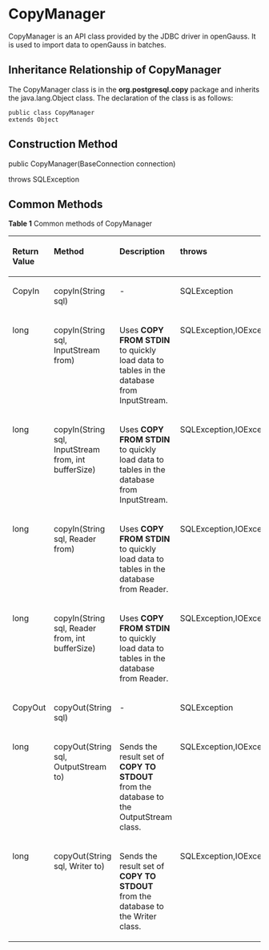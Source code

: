 # CopyManager<a name="EN-US_TOPIC_0242371433"></a>

CopyManager is an API class provided by the JDBC driver in openGauss. It is used to import data to openGauss in batches.

## Inheritance Relationship of CopyManager<a name="en-us_topic_0238274501_en-us_topic_0237120404_en-us_topic_0213179170_en-us_topic_0189249657_en-us_topic_0106494102_section62990966143545"></a>

The CopyManager class is in the  **org.postgresql.copy**  package and inherits the java.lang.Object class. The declaration of the class is as follows:

```
public class CopyManager
extends Object
```

## Construction Method<a name="en-us_topic_0238274501_en-us_topic_0237120404_en-us_topic_0213179170_en-us_topic_0189249657_en-us_topic_0106494102_section25614124144018"></a>

public CopyManager\(BaseConnection connection\)

throws SQLException

## Common Methods<a name="en-us_topic_0238274501_en-us_topic_0237120404_en-us_topic_0213179170_en-us_topic_0189249657_en-us_topic_0106494102_section47247579151819"></a>

**Table  1**  Common methods of CopyManager

<a name="en-us_topic_0238274501_en-us_topic_0237120404_en-us_topic_0213179170_en-us_topic_0189249657_en-us_topic_0106494102_table55367277113131"></a>
<table><thead align="left"><tr id="en-us_topic_0238274501_en-us_topic_0237120404_en-us_topic_0213179170_en-us_topic_0189249657_en-us_topic_0106494102_row48207313113131"><th class="cellrowborder" valign="top" width="12.78%" id="mcps1.2.5.1.1"><p id="en-us_topic_0238274501_en-us_topic_0237120404_en-us_topic_0213179170_en-us_topic_0189249657_en-us_topic_0106494102_p45195306113131"><a name="en-us_topic_0238274501_en-us_topic_0237120404_en-us_topic_0213179170_en-us_topic_0189249657_en-us_topic_0106494102_p45195306113131"></a><a name="en-us_topic_0238274501_en-us_topic_0237120404_en-us_topic_0213179170_en-us_topic_0189249657_en-us_topic_0106494102_p45195306113131"></a>Return Value</p>
</th>
<th class="cellrowborder" valign="top" width="37.22%" id="mcps1.2.5.1.2"><p id="en-us_topic_0238274501_en-us_topic_0237120404_en-us_topic_0213179170_en-us_topic_0189249657_en-us_topic_0106494102_p36941164113131"><a name="en-us_topic_0238274501_en-us_topic_0237120404_en-us_topic_0213179170_en-us_topic_0189249657_en-us_topic_0106494102_p36941164113131"></a><a name="en-us_topic_0238274501_en-us_topic_0237120404_en-us_topic_0213179170_en-us_topic_0189249657_en-us_topic_0106494102_p36941164113131"></a>Method</p>
</th>
<th class="cellrowborder" valign="top" width="25%" id="mcps1.2.5.1.3"><p id="en-us_topic_0238274501_en-us_topic_0237120404_en-us_topic_0213179170_en-us_topic_0189249657_en-us_topic_0106494102_p39444294113131"><a name="en-us_topic_0238274501_en-us_topic_0237120404_en-us_topic_0213179170_en-us_topic_0189249657_en-us_topic_0106494102_p39444294113131"></a><a name="en-us_topic_0238274501_en-us_topic_0237120404_en-us_topic_0213179170_en-us_topic_0189249657_en-us_topic_0106494102_p39444294113131"></a>Description</p>
</th>
<th class="cellrowborder" valign="top" width="25%" id="mcps1.2.5.1.4"><p id="en-us_topic_0238274501_en-us_topic_0237120404_en-us_topic_0213179170_en-us_topic_0189249657_en-us_topic_0106494102_p40871265113131"><a name="en-us_topic_0238274501_en-us_topic_0237120404_en-us_topic_0213179170_en-us_topic_0189249657_en-us_topic_0106494102_p40871265113131"></a><a name="en-us_topic_0238274501_en-us_topic_0237120404_en-us_topic_0213179170_en-us_topic_0189249657_en-us_topic_0106494102_p40871265113131"></a>throws</p>
</th>
</tr>
</thead>
<tbody><tr id="en-us_topic_0238274501_en-us_topic_0237120404_en-us_topic_0213179170_en-us_topic_0189249657_en-us_topic_0106494102_row32297070113131"><td class="cellrowborder" valign="top" width="12.78%" headers="mcps1.2.5.1.1 "><p id="en-us_topic_0238274501_en-us_topic_0237120404_en-us_topic_0213179170_en-us_topic_0189249657_en-us_topic_0106494102_p65925901113131"><a name="en-us_topic_0238274501_en-us_topic_0237120404_en-us_topic_0213179170_en-us_topic_0189249657_en-us_topic_0106494102_p65925901113131"></a><a name="en-us_topic_0238274501_en-us_topic_0237120404_en-us_topic_0213179170_en-us_topic_0189249657_en-us_topic_0106494102_p65925901113131"></a>CopyIn</p>
</td>
<td class="cellrowborder" valign="top" width="37.22%" headers="mcps1.2.5.1.2 "><p id="en-us_topic_0238274501_en-us_topic_0237120404_en-us_topic_0213179170_en-us_topic_0189249657_en-us_topic_0106494102_p38397760113131"><a name="en-us_topic_0238274501_en-us_topic_0237120404_en-us_topic_0213179170_en-us_topic_0189249657_en-us_topic_0106494102_p38397760113131"></a><a name="en-us_topic_0238274501_en-us_topic_0237120404_en-us_topic_0213179170_en-us_topic_0189249657_en-us_topic_0106494102_p38397760113131"></a>copyIn(String sql)</p>
</td>
<td class="cellrowborder" valign="top" width="25%" headers="mcps1.2.5.1.3 "><p id="en-us_topic_0238274501_en-us_topic_0237120404_en-us_topic_0213179170_en-us_topic_0189249657_en-us_topic_0106494102_p23210864113131"><a name="en-us_topic_0238274501_en-us_topic_0237120404_en-us_topic_0213179170_en-us_topic_0189249657_en-us_topic_0106494102_p23210864113131"></a><a name="en-us_topic_0238274501_en-us_topic_0237120404_en-us_topic_0213179170_en-us_topic_0189249657_en-us_topic_0106494102_p23210864113131"></a>-</p>
</td>
<td class="cellrowborder" valign="top" width="25%" headers="mcps1.2.5.1.4 "><p id="en-us_topic_0238274501_en-us_topic_0237120404_en-us_topic_0213179170_en-us_topic_0189249657_en-us_topic_0106494102_p1031812113131"><a name="en-us_topic_0238274501_en-us_topic_0237120404_en-us_topic_0213179170_en-us_topic_0189249657_en-us_topic_0106494102_p1031812113131"></a><a name="en-us_topic_0238274501_en-us_topic_0237120404_en-us_topic_0213179170_en-us_topic_0189249657_en-us_topic_0106494102_p1031812113131"></a>SQLException</p>
</td>
</tr>
<tr id="en-us_topic_0238274501_en-us_topic_0237120404_en-us_topic_0213179170_en-us_topic_0189249657_en-us_topic_0106494102_row9286311113131"><td class="cellrowborder" valign="top" width="12.78%" headers="mcps1.2.5.1.1 "><p id="en-us_topic_0238274501_en-us_topic_0237120404_en-us_topic_0213179170_en-us_topic_0189249657_en-us_topic_0106494102_p13993741113131"><a name="en-us_topic_0238274501_en-us_topic_0237120404_en-us_topic_0213179170_en-us_topic_0189249657_en-us_topic_0106494102_p13993741113131"></a><a name="en-us_topic_0238274501_en-us_topic_0237120404_en-us_topic_0213179170_en-us_topic_0189249657_en-us_topic_0106494102_p13993741113131"></a>long</p>
</td>
<td class="cellrowborder" valign="top" width="37.22%" headers="mcps1.2.5.1.2 "><p id="en-us_topic_0238274501_en-us_topic_0237120404_en-us_topic_0213179170_en-us_topic_0189249657_en-us_topic_0106494102_p59751243113131"><a name="en-us_topic_0238274501_en-us_topic_0237120404_en-us_topic_0213179170_en-us_topic_0189249657_en-us_topic_0106494102_p59751243113131"></a><a name="en-us_topic_0238274501_en-us_topic_0237120404_en-us_topic_0213179170_en-us_topic_0189249657_en-us_topic_0106494102_p59751243113131"></a>copyIn(String sql, InputStream from)</p>
</td>
<td class="cellrowborder" valign="top" width="25%" headers="mcps1.2.5.1.3 "><p id="en-us_topic_0238274501_en-us_topic_0237120404_en-us_topic_0213179170_en-us_topic_0189249657_en-us_topic_0106494102_p8012554113131"><a name="en-us_topic_0238274501_en-us_topic_0237120404_en-us_topic_0213179170_en-us_topic_0189249657_en-us_topic_0106494102_p8012554113131"></a><a name="en-us_topic_0238274501_en-us_topic_0237120404_en-us_topic_0213179170_en-us_topic_0189249657_en-us_topic_0106494102_p8012554113131"></a>Uses <strong id="b209251355204719"><a name="b209251355204719"></a><a name="b209251355204719"></a>COPY FROM STDIN</strong> to quickly load data to tables in the database from InputStream.</p>
</td>
<td class="cellrowborder" valign="top" width="25%" headers="mcps1.2.5.1.4 "><p id="en-us_topic_0238274501_en-us_topic_0237120404_en-us_topic_0213179170_en-us_topic_0189249657_en-us_topic_0106494102_p45037170113131"><a name="en-us_topic_0238274501_en-us_topic_0237120404_en-us_topic_0213179170_en-us_topic_0189249657_en-us_topic_0106494102_p45037170113131"></a><a name="en-us_topic_0238274501_en-us_topic_0237120404_en-us_topic_0213179170_en-us_topic_0189249657_en-us_topic_0106494102_p45037170113131"></a>SQLException,IOException</p>
</td>
</tr>
<tr id="en-us_topic_0238274501_en-us_topic_0237120404_en-us_topic_0213179170_en-us_topic_0189249657_en-us_topic_0106494102_row2681348113131"><td class="cellrowborder" valign="top" width="12.78%" headers="mcps1.2.5.1.1 "><p id="en-us_topic_0238274501_en-us_topic_0237120404_en-us_topic_0213179170_en-us_topic_0189249657_en-us_topic_0106494102_p15862651113131"><a name="en-us_topic_0238274501_en-us_topic_0237120404_en-us_topic_0213179170_en-us_topic_0189249657_en-us_topic_0106494102_p15862651113131"></a><a name="en-us_topic_0238274501_en-us_topic_0237120404_en-us_topic_0213179170_en-us_topic_0189249657_en-us_topic_0106494102_p15862651113131"></a>long</p>
</td>
<td class="cellrowborder" valign="top" width="37.22%" headers="mcps1.2.5.1.2 "><p id="en-us_topic_0238274501_en-us_topic_0237120404_en-us_topic_0213179170_en-us_topic_0189249657_en-us_topic_0106494102_p9806383113131"><a name="en-us_topic_0238274501_en-us_topic_0237120404_en-us_topic_0213179170_en-us_topic_0189249657_en-us_topic_0106494102_p9806383113131"></a><a name="en-us_topic_0238274501_en-us_topic_0237120404_en-us_topic_0213179170_en-us_topic_0189249657_en-us_topic_0106494102_p9806383113131"></a>copyIn(String sql, InputStream from, int bufferSize)</p>
</td>
<td class="cellrowborder" valign="top" width="25%" headers="mcps1.2.5.1.3 "><p id="en-us_topic_0238274501_en-us_topic_0237120404_en-us_topic_0213179170_en-us_topic_0189249657_en-us_topic_0106494102_p56119559113131"><a name="en-us_topic_0238274501_en-us_topic_0237120404_en-us_topic_0213179170_en-us_topic_0189249657_en-us_topic_0106494102_p56119559113131"></a><a name="en-us_topic_0238274501_en-us_topic_0237120404_en-us_topic_0213179170_en-us_topic_0189249657_en-us_topic_0106494102_p56119559113131"></a>Uses <strong id="b56291420104810"><a name="b56291420104810"></a><a name="b56291420104810"></a>COPY FROM STDIN</strong> to quickly load data to tables in the database from InputStream.</p>
</td>
<td class="cellrowborder" valign="top" width="25%" headers="mcps1.2.5.1.4 "><p id="en-us_topic_0238274501_en-us_topic_0237120404_en-us_topic_0213179170_en-us_topic_0189249657_en-us_topic_0106494102_p49390444113131"><a name="en-us_topic_0238274501_en-us_topic_0237120404_en-us_topic_0213179170_en-us_topic_0189249657_en-us_topic_0106494102_p49390444113131"></a><a name="en-us_topic_0238274501_en-us_topic_0237120404_en-us_topic_0213179170_en-us_topic_0189249657_en-us_topic_0106494102_p49390444113131"></a>SQLException,IOException</p>
</td>
</tr>
<tr id="en-us_topic_0238274501_en-us_topic_0237120404_en-us_topic_0213179170_en-us_topic_0189249657_en-us_topic_0106494102_row41860814113131"><td class="cellrowborder" valign="top" width="12.78%" headers="mcps1.2.5.1.1 "><p id="en-us_topic_0238274501_en-us_topic_0237120404_en-us_topic_0213179170_en-us_topic_0189249657_en-us_topic_0106494102_p35282801113131"><a name="en-us_topic_0238274501_en-us_topic_0237120404_en-us_topic_0213179170_en-us_topic_0189249657_en-us_topic_0106494102_p35282801113131"></a><a name="en-us_topic_0238274501_en-us_topic_0237120404_en-us_topic_0213179170_en-us_topic_0189249657_en-us_topic_0106494102_p35282801113131"></a>long</p>
</td>
<td class="cellrowborder" valign="top" width="37.22%" headers="mcps1.2.5.1.2 "><p id="en-us_topic_0238274501_en-us_topic_0237120404_en-us_topic_0213179170_en-us_topic_0189249657_en-us_topic_0106494102_p39334612113131"><a name="en-us_topic_0238274501_en-us_topic_0237120404_en-us_topic_0213179170_en-us_topic_0189249657_en-us_topic_0106494102_p39334612113131"></a><a name="en-us_topic_0238274501_en-us_topic_0237120404_en-us_topic_0213179170_en-us_topic_0189249657_en-us_topic_0106494102_p39334612113131"></a>copyIn(String sql, Reader from)</p>
</td>
<td class="cellrowborder" valign="top" width="25%" headers="mcps1.2.5.1.3 "><p id="en-us_topic_0238274501_en-us_topic_0237120404_en-us_topic_0213179170_en-us_topic_0189249657_en-us_topic_0106494102_p31986975113131"><a name="en-us_topic_0238274501_en-us_topic_0237120404_en-us_topic_0213179170_en-us_topic_0189249657_en-us_topic_0106494102_p31986975113131"></a><a name="en-us_topic_0238274501_en-us_topic_0237120404_en-us_topic_0213179170_en-us_topic_0189249657_en-us_topic_0106494102_p31986975113131"></a>Uses <strong id="b08036406482"><a name="b08036406482"></a><a name="b08036406482"></a>COPY FROM STDIN</strong> to quickly load data to tables in the database from Reader.</p>
</td>
<td class="cellrowborder" valign="top" width="25%" headers="mcps1.2.5.1.4 "><p id="en-us_topic_0238274501_en-us_topic_0237120404_en-us_topic_0213179170_en-us_topic_0189249657_en-us_topic_0106494102_p40808187113131"><a name="en-us_topic_0238274501_en-us_topic_0237120404_en-us_topic_0213179170_en-us_topic_0189249657_en-us_topic_0106494102_p40808187113131"></a><a name="en-us_topic_0238274501_en-us_topic_0237120404_en-us_topic_0213179170_en-us_topic_0189249657_en-us_topic_0106494102_p40808187113131"></a>SQLException,IOException</p>
</td>
</tr>
<tr id="en-us_topic_0238274501_en-us_topic_0237120404_en-us_topic_0213179170_en-us_topic_0189249657_en-us_topic_0106494102_row31729367113131"><td class="cellrowborder" valign="top" width="12.78%" headers="mcps1.2.5.1.1 "><p id="en-us_topic_0238274501_en-us_topic_0237120404_en-us_topic_0213179170_en-us_topic_0189249657_en-us_topic_0106494102_p19941902113131"><a name="en-us_topic_0238274501_en-us_topic_0237120404_en-us_topic_0213179170_en-us_topic_0189249657_en-us_topic_0106494102_p19941902113131"></a><a name="en-us_topic_0238274501_en-us_topic_0237120404_en-us_topic_0213179170_en-us_topic_0189249657_en-us_topic_0106494102_p19941902113131"></a>long</p>
</td>
<td class="cellrowborder" valign="top" width="37.22%" headers="mcps1.2.5.1.2 "><p id="en-us_topic_0238274501_en-us_topic_0237120404_en-us_topic_0213179170_en-us_topic_0189249657_en-us_topic_0106494102_p4681386113131"><a name="en-us_topic_0238274501_en-us_topic_0237120404_en-us_topic_0213179170_en-us_topic_0189249657_en-us_topic_0106494102_p4681386113131"></a><a name="en-us_topic_0238274501_en-us_topic_0237120404_en-us_topic_0213179170_en-us_topic_0189249657_en-us_topic_0106494102_p4681386113131"></a>copyIn(String sql, Reader from, int bufferSize)</p>
</td>
<td class="cellrowborder" valign="top" width="25%" headers="mcps1.2.5.1.3 "><p id="en-us_topic_0238274501_en-us_topic_0237120404_en-us_topic_0213179170_en-us_topic_0189249657_en-us_topic_0106494102_p43648019113131"><a name="en-us_topic_0238274501_en-us_topic_0237120404_en-us_topic_0213179170_en-us_topic_0189249657_en-us_topic_0106494102_p43648019113131"></a><a name="en-us_topic_0238274501_en-us_topic_0237120404_en-us_topic_0213179170_en-us_topic_0189249657_en-us_topic_0106494102_p43648019113131"></a>Uses <strong id="b341715610488"><a name="b341715610488"></a><a name="b341715610488"></a>COPY FROM STDIN</strong> to quickly load data to tables in the database from Reader.</p>
</td>
<td class="cellrowborder" valign="top" width="25%" headers="mcps1.2.5.1.4 "><p id="en-us_topic_0238274501_en-us_topic_0237120404_en-us_topic_0213179170_en-us_topic_0189249657_en-us_topic_0106494102_p45828656113131"><a name="en-us_topic_0238274501_en-us_topic_0237120404_en-us_topic_0213179170_en-us_topic_0189249657_en-us_topic_0106494102_p45828656113131"></a><a name="en-us_topic_0238274501_en-us_topic_0237120404_en-us_topic_0213179170_en-us_topic_0189249657_en-us_topic_0106494102_p45828656113131"></a>SQLException,IOException</p>
</td>
</tr>
<tr id="en-us_topic_0238274501_en-us_topic_0237120404_en-us_topic_0213179170_en-us_topic_0189249657_en-us_topic_0106494102_row9804726113131"><td class="cellrowborder" valign="top" width="12.78%" headers="mcps1.2.5.1.1 "><p id="en-us_topic_0238274501_en-us_topic_0237120404_en-us_topic_0213179170_en-us_topic_0189249657_en-us_topic_0106494102_p55985341113131"><a name="en-us_topic_0238274501_en-us_topic_0237120404_en-us_topic_0213179170_en-us_topic_0189249657_en-us_topic_0106494102_p55985341113131"></a><a name="en-us_topic_0238274501_en-us_topic_0237120404_en-us_topic_0213179170_en-us_topic_0189249657_en-us_topic_0106494102_p55985341113131"></a>CopyOut</p>
</td>
<td class="cellrowborder" valign="top" width="37.22%" headers="mcps1.2.5.1.2 "><p id="en-us_topic_0238274501_en-us_topic_0237120404_en-us_topic_0213179170_en-us_topic_0189249657_en-us_topic_0106494102_p38518764113131"><a name="en-us_topic_0238274501_en-us_topic_0237120404_en-us_topic_0213179170_en-us_topic_0189249657_en-us_topic_0106494102_p38518764113131"></a><a name="en-us_topic_0238274501_en-us_topic_0237120404_en-us_topic_0213179170_en-us_topic_0189249657_en-us_topic_0106494102_p38518764113131"></a>copyOut(String sql)</p>
</td>
<td class="cellrowborder" valign="top" width="25%" headers="mcps1.2.5.1.3 "><p id="en-us_topic_0238274501_en-us_topic_0237120404_en-us_topic_0213179170_en-us_topic_0189249657_en-us_topic_0106494102_p33012204113131"><a name="en-us_topic_0238274501_en-us_topic_0237120404_en-us_topic_0213179170_en-us_topic_0189249657_en-us_topic_0106494102_p33012204113131"></a><a name="en-us_topic_0238274501_en-us_topic_0237120404_en-us_topic_0213179170_en-us_topic_0189249657_en-us_topic_0106494102_p33012204113131"></a>-</p>
</td>
<td class="cellrowborder" valign="top" width="25%" headers="mcps1.2.5.1.4 "><p id="en-us_topic_0238274501_en-us_topic_0237120404_en-us_topic_0213179170_en-us_topic_0189249657_en-us_topic_0106494102_p56742885113131"><a name="en-us_topic_0238274501_en-us_topic_0237120404_en-us_topic_0213179170_en-us_topic_0189249657_en-us_topic_0106494102_p56742885113131"></a><a name="en-us_topic_0238274501_en-us_topic_0237120404_en-us_topic_0213179170_en-us_topic_0189249657_en-us_topic_0106494102_p56742885113131"></a>SQLException</p>
</td>
</tr>
<tr id="en-us_topic_0238274501_en-us_topic_0237120404_en-us_topic_0213179170_en-us_topic_0189249657_en-us_topic_0106494102_row40923918113131"><td class="cellrowborder" valign="top" width="12.78%" headers="mcps1.2.5.1.1 "><p id="en-us_topic_0238274501_en-us_topic_0237120404_en-us_topic_0213179170_en-us_topic_0189249657_en-us_topic_0106494102_p26503022113131"><a name="en-us_topic_0238274501_en-us_topic_0237120404_en-us_topic_0213179170_en-us_topic_0189249657_en-us_topic_0106494102_p26503022113131"></a><a name="en-us_topic_0238274501_en-us_topic_0237120404_en-us_topic_0213179170_en-us_topic_0189249657_en-us_topic_0106494102_p26503022113131"></a>long</p>
</td>
<td class="cellrowborder" valign="top" width="37.22%" headers="mcps1.2.5.1.2 "><p id="en-us_topic_0238274501_en-us_topic_0237120404_en-us_topic_0213179170_en-us_topic_0189249657_en-us_topic_0106494102_p66370010113131"><a name="en-us_topic_0238274501_en-us_topic_0237120404_en-us_topic_0213179170_en-us_topic_0189249657_en-us_topic_0106494102_p66370010113131"></a><a name="en-us_topic_0238274501_en-us_topic_0237120404_en-us_topic_0213179170_en-us_topic_0189249657_en-us_topic_0106494102_p66370010113131"></a>copyOut(String sql, OutputStream to)</p>
</td>
<td class="cellrowborder" valign="top" width="25%" headers="mcps1.2.5.1.3 "><p id="en-us_topic_0238274501_en-us_topic_0237120404_en-us_topic_0213179170_en-us_topic_0189249657_en-us_topic_0106494102_p7261755113131"><a name="en-us_topic_0238274501_en-us_topic_0237120404_en-us_topic_0213179170_en-us_topic_0189249657_en-us_topic_0106494102_p7261755113131"></a><a name="en-us_topic_0238274501_en-us_topic_0237120404_en-us_topic_0213179170_en-us_topic_0189249657_en-us_topic_0106494102_p7261755113131"></a>Sends the result set of <strong id="b871601184910"><a name="b871601184910"></a><a name="b871601184910"></a>COPY TO STDOUT</strong> from the database to the OutputStream class.</p>
</td>
<td class="cellrowborder" valign="top" width="25%" headers="mcps1.2.5.1.4 "><p id="en-us_topic_0238274501_en-us_topic_0237120404_en-us_topic_0213179170_en-us_topic_0189249657_en-us_topic_0106494102_p51331321113131"><a name="en-us_topic_0238274501_en-us_topic_0237120404_en-us_topic_0213179170_en-us_topic_0189249657_en-us_topic_0106494102_p51331321113131"></a><a name="en-us_topic_0238274501_en-us_topic_0237120404_en-us_topic_0213179170_en-us_topic_0189249657_en-us_topic_0106494102_p51331321113131"></a>SQLException,IOException</p>
</td>
</tr>
<tr id="en-us_topic_0238274501_en-us_topic_0237120404_en-us_topic_0213179170_en-us_topic_0189249657_en-us_topic_0106494102_row28470138113339"><td class="cellrowborder" valign="top" width="12.78%" headers="mcps1.2.5.1.1 "><p id="en-us_topic_0238274501_en-us_topic_0237120404_en-us_topic_0213179170_en-us_topic_0189249657_en-us_topic_0106494102_p24379879113339"><a name="en-us_topic_0238274501_en-us_topic_0237120404_en-us_topic_0213179170_en-us_topic_0189249657_en-us_topic_0106494102_p24379879113339"></a><a name="en-us_topic_0238274501_en-us_topic_0237120404_en-us_topic_0213179170_en-us_topic_0189249657_en-us_topic_0106494102_p24379879113339"></a>long</p>
</td>
<td class="cellrowborder" valign="top" width="37.22%" headers="mcps1.2.5.1.2 "><p id="en-us_topic_0238274501_en-us_topic_0237120404_en-us_topic_0213179170_en-us_topic_0189249657_en-us_topic_0106494102_p28613172113339"><a name="en-us_topic_0238274501_en-us_topic_0237120404_en-us_topic_0213179170_en-us_topic_0189249657_en-us_topic_0106494102_p28613172113339"></a><a name="en-us_topic_0238274501_en-us_topic_0237120404_en-us_topic_0213179170_en-us_topic_0189249657_en-us_topic_0106494102_p28613172113339"></a>copyOut(String sql, Writer to)</p>
</td>
<td class="cellrowborder" valign="top" width="25%" headers="mcps1.2.5.1.3 "><p id="en-us_topic_0238274501_en-us_topic_0237120404_en-us_topic_0213179170_en-us_topic_0189249657_en-us_topic_0106494102_p35965577113339"><a name="en-us_topic_0238274501_en-us_topic_0237120404_en-us_topic_0213179170_en-us_topic_0189249657_en-us_topic_0106494102_p35965577113339"></a><a name="en-us_topic_0238274501_en-us_topic_0237120404_en-us_topic_0213179170_en-us_topic_0189249657_en-us_topic_0106494102_p35965577113339"></a>Sends the result set of <strong id="b1059072017493"><a name="b1059072017493"></a><a name="b1059072017493"></a>COPY TO STDOUT</strong> from the database to the Writer class.</p>
</td>
<td class="cellrowborder" valign="top" width="25%" headers="mcps1.2.5.1.4 "><p id="en-us_topic_0238274501_en-us_topic_0237120404_en-us_topic_0213179170_en-us_topic_0189249657_en-us_topic_0106494102_p42871274114222"><a name="en-us_topic_0238274501_en-us_topic_0237120404_en-us_topic_0213179170_en-us_topic_0189249657_en-us_topic_0106494102_p42871274114222"></a><a name="en-us_topic_0238274501_en-us_topic_0237120404_en-us_topic_0213179170_en-us_topic_0189249657_en-us_topic_0106494102_p42871274114222"></a>SQLException,IOException</p>
</td>
</tr>
</tbody>
</table>

